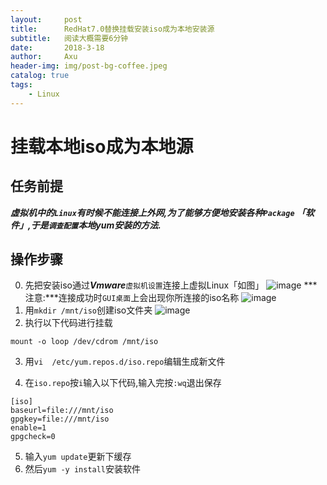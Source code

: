 ```yaml
---
layout:     post
title:      RedHat7.0替换挂载安装iso成为本地安装源
subtitle:   阅读大概需要6分钟
date:       2018-3-18
author:     Axu
header-img: img/post-bg-coffee.jpeg
catalog: true
tags:
    - Linux
---
```

# 挂载本地iso成为本地源

## 任务前提
***虚拟机中的`Linux`有时候不能连接上外网,为了能够方便地安装各种`Package` **「软件」**,于是`调查配置`本地yum安装的方法.***
## 操作步骤

0. 先把安装iso通过***Vmware***`虚拟机设置`连接上虚拟Linux「如图」
![image](https://i.imgur.com/HgDW5XD.png)
***注意:***连接成功时`GUI桌面`上会出现你所连接的iso名称
![image](https://i.imgur.com/Fojmgvf.png)
1. 用`mkdir /mnt/iso`创建iso文件夹
![image](https://i.imgur.com/BsoMkpq.png)
2. 执行以下代码进行挂载
```
mount -o loop /dev/cdrom /mnt/iso
```
3.  用`vi  /etc/yum.repos.d/iso.repo`编辑生成新文件

4. 在`iso.repo`按`i`输入以下代码,输入完按`:wq`退出保存
```
[iso]
baseurl=file:///mnt/iso
gpgkey=file:///mnt/iso
enable=1
gpgcheck=0
```
5.  输入`yum update`更新下缓存
6.  然后`yum -y install`安装软件